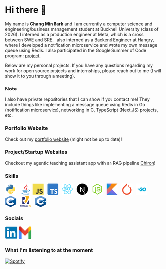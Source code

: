 # Hi there 👋

My name is **Chang Min Bark** and I am currently a computer science and engineering/business management student at Bucknell University (class of 2026). I interned as a production engineer at Meta, which is a cross between SWE and SRE. I also interned as a Backend Engineer at Hangry, where I developed a notification microservice and wrote my own message queue using Redis. I also participated in the Google Summer of Code program: [project](https://summerofcode.withgoogle.com/archive/2024/projects/9916Xzin).

Below are my personal projects. If you have any questions regarding my work for open source projects and internships, please reach out to me (I will show it to you through a meeting).

### Note

I also have private repositories that I can show if you contact me! They include things like implementing a message queue using Redis in Go (notification microservice), networking in C, TypeScript (Next.JS) projects, etc.

### Portfolio Website

Check out my [portfolio website](https://changminbark.github.io/) (might not be up to date)!

### Project/Startup Websites

Checkout my agentic teaching assistant app with an RAG pipeline [Chiron](https://www.chiron-ta.com/)!

### Skills

<p align="left">
<a href="https://www.python.org/" target="_blank" rel="noreferrer"><img src="./img/python-original.svg" width="36" height="36" alt="Python" /></a> &nbsp;
<a href="https://www.java.com/en/" target="_blank" rel="noreferrer"><img src="./img/java-original.svg" width="36" height="36" alt="Java" /></a>
<a href="https://developer.mozilla.org/en-US/docs/Web/JavaScript" target="_blank" rel="noreferrer"><img src="./img/javascript-original.svg" width="36" height="36" alt="JavaScript" /></a> &nbsp;
<a href="https://www.typescriptlang.org/" target="_blank" rel="noreferrer"><img src="./img/Typescript-original.svg" width="36" height="36" alt="TypeScript" /></a> &nbsp;
<a href="https://reactjs.org/" target="_blank" rel="noreferrer"><img src="./img/react-original.svg" width="36" height="36" alt="React" /></a> &nbsp;
<a href="https://nextjs.org/" target="_blank" rel="noreferrer"><img src="./img/nextjs-original.svg" width="36" height="36" alt="NextJS" /></a> &nbsp;
<a href="https://nodejs.org/en" target="_blank" rel="noreferrer"><img src="./img/nodejs-original.svg" width="36" height="36" alt="NodeJS" /></a> &nbsp;
<a href="https://kotlinlang.org/" target="_blank" rel="noreferrer"><img src="./img/kotlin-original.svg" width="36" height="36" alt="Kotlin" /></a> &nbsp;
<a href="https://pytorch.org/" target="_blank" rel="noreferrer"><img src="./img/pytorch-original.svg" width="36" height="36" alt="PyTorch" /></a> &nbsp;
<a href="https://go.dev/" target="_blank" rel="noreferrer"><img src="./img/golang.svg" width="36" height="36" alt="Golang" /></a> &nbsp;
<a href="https://en.wikipedia.org/wiki/C_(programming_language)" target="_blank" rel="noreferrer"><img src="./img/c-language.svg" width="36" height="36" alt="C" /></a> &nbsp;
<a href="https://riscv.org/" target="_blank" rel="noreferrer"><img src="./img/risc-v.svg" width="36" height="36" alt="RISC-V" /></a> &nbsp;
<a href="https://cplusplus.com/" target="_blank" rel="noreferrer"><img src="./img/C++-original.svg" width="36" height="36" alt="C++" /></a> &nbsp;
</p>
</p>

### Socials

<p align="left"> 
<a href="https://www.linkedin.com/in/chang-min-bark-0091b7b9/" target="_blank" rel="noreferrer"><img src="./img/linkedin-original.svg" width="40" height="40" padding-top= "100px" /></a> 
<a href="mailto: cb073@bucknell.edu" target="_blank" rel="noreferrer"><img src="./img/Gmail_icon_(2020).svg" width="40" height="40" /></a> &nbsp;
</p>

<!-- ### My GitHub Stats

![Chang Min's GitHub Stats](https://github-readme-stats-nine-opal-44.vercel.app/api/top-langs/?username=changminbark&show_icons=true&theme=tokyonight) -->

### What I'm listening to at the moment

[![Spotify](https://novatorem-gules-xi.vercel.app/api/spotify)](https://open.spotify.com/user/21espswhitlpcvzqvbtext43i)
